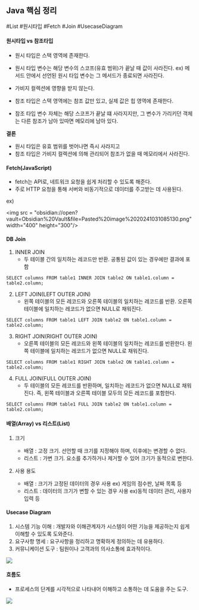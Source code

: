 ## **Java 핵심 정리**
#List #원시타입 #Fetch #Join #UsecaseDiagram 
#### 원시타입 vs 참조타입
- 원시 타입은 스택 영역에 존재한다.
- 원시 타입 변수는 해당 변수의 스코프(유효 범위)가 끝날 때 값이 사라진다.
	ex) 메서드 안에서 선언된 원시 타입 변수는 그 메서드가 종료되면 사라진다.
- 가비지 컬렉션에 영향을 받지 않는다.


- 참조 타입은 스택 영역에는 참조 값만 있고, 실제 값은 힙 영역에 존재한다.
- 참조 타입 변수 자체는 해당 스코프가 끝날 떄 사라지지만, 그 변수가 가리키던 객체는 다른 참조가 남아 있따면 메모리에 남아 있다. 

**결론** 
- 원시 타입은 유효 범위를 벗어나면 즉시 사라지고
- 참조 타입은 가비지 컬렉션에 의해 관리되어 참조가 없을 때 메모리에서 사라진다.

#### Fetch(JavaScript)
- fetch는 API로, 네트워크 요청을 쉽게 처리할 수 있도록 해준다. 
- 주로 HTTP 요청을 통해 서버와 비동기적으로 데이터를 주고받는 데 사용된다.

 ex)

<img src = "obsidian://open?vault=Obsidian%20Vault&file=Pasted%20image%2020241031085130.png"width="400" height="300"/> 

#### DB Join 
1. INNER JOIN 
	- 두 테이블 간의 일치하는 레코드만 반환. 공통된 값이 있는 경우에만 결과에 포함 
```
SELECT columns FROM table1 INNER JOIN table2 ON table1.column = table2.column;
```

2. LEFT JOIN(LEFT OUTER JOIN)
	- 왼쪽 테이블의 모든 레코드와 오른쪽 테이블의 일치하는 레코드를 반환. 오른쪽 테이블에 일치하는 레코드가 없으면 NULL로 채워진다.
```
SELECT columns FROM table1 LEFT JOIN table2 ON table1.column = table2.column;
```

3. RIGHT JOIN(RIGHT OUTER JOIN)
	 - 오른쪽 테이블의 모든 레코드와 왼쪽 테이블의 일치하는 레코드를 반환한다. 왼쪽 테이블에 일치하는 레코드가 없으면 NULL로 채워진다. 
	
```	
SELECT columns FROM table1 RIGHT JOIN table2 ON table1.column = table2.column;
```

4. FULL JOIN(FULL OUTER JOIN)
	 - 두 테이블의 모든 레코드를 반환하며, 일치하는 레코드가 없으면 NULL로 채워진다. 즉, 왼쪽 테이블과 오른쪽 테이블 모두의 모든 레코드를 포함한다.

```
SELECT columns FROM table1 FULL JOIN table2 ON table1.column = table2.column;
```

#### 배열(Array) vs 리스트(List)
1. 크기
	- 배열 : 고정 크기. 선언할 때 크기를 지정해야 하며, 이후에는 변경할 수 없다.
	- 리스트 : 가변 크기. 요소를 추가하거나 제거할 수 있어 크기가 동적으로 변한다.

2. 사용 용도
	 - 배열 : 크기가 고정된 데이터의 경우 사용 ex) 게임의 점수판, 날짜 목록 등
	 - 리스트 : 데이터의 크기가 변할 수 있는 경우 사용 ex)동적 데이터 관리, 사용자 입력 등 

#### Usecase Diagram 
1. 시스템 기능 이해 : 개발자와 이해관계자가 시스템이 어떤 기능을 제공하는지 쉽게 이해할 수 있도록 도와준다.
2. 요구사항 명세 : 요구사항을 정리하고 명확하게 정의하는 데 유용하다.
3. 커뮤니케이션 도구 : 팀원이나 고객과의 의사소통에 효과적이다.
	
<img src= "obsidian://open?vault=Obsidian%20Vault&file=Pasted%20image%2020241031092533.png">


#### 흐름도 
- 프로세스의 단계를 시각적으로 나타내어 이해하고 소통하는 데 도움을 주는 도구.

<img src = "obsidian://open?vault=Obsidian%20Vault&file=Pasted%20image%2020241031092533.png">
